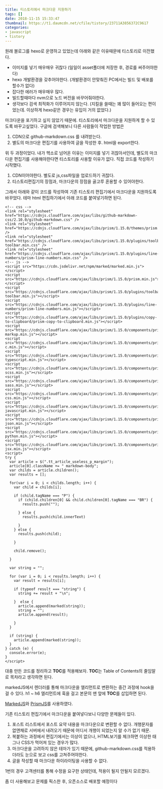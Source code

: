```yaml
---
title: 티스토리에서 마크다운 지원하기
tags: []
date: 2018-11-15 15:33:47
thumbnail: https://t1.daumcdn.net/cfile/tistory/23711A3856372C9617
categories:
- javascript
- tistory
---
```


원래 블로그를 hexo로 운영하고 있었는데 아래와 같은 이유때문에 티스토리로 이전했다.

<!-- more -->


* 이미지를 넣기 매우매우 귀찮다 (일일이 asset폴더에 저장한 후, 경로를 써주어야한다)
* hexo 개발환경을 갖추어야한다. (개발환경이 안맞춰진 PC에서는 빌드 및 배포를 할수가 없다)
* 잡다한 에러가 매우매우 많다.
* 빌드할때마다 nvm으로 노드 버전을 바꾸어줘야한다.
* 생각보다 검색 최적화가 이루어지지 않는다. (지킬을 쓸때는 꽤 많이 들어오는 편이었는데. 이상하게 hexo같은 경우는 유입이 거의 없었다.)


마크다운을 포기하고 싶지 않았기 때문에. 티스토리에서 마크다운을 지원하게 할 수 있도록 바꾸고싶었다. 구글에 검색해보니 다른 사람들이 작업한 방법은 

1. CDN으로 github-markdown.css 를 내려받는다.
2. 별도의 마크다운 편집기를 사용하여 글을 작성한 후. html을 export한다.

위 두 과정이었다.
내가 헥소로 넘어온 이유는 이미지를 넣기 귀찮아서인데, 별도의 마크다운 편집기를 사용해야한다면 티스토리를 사용할 이유가 없다. 직접 코드를 작성하기 시작했다. 

1. CDN이어야한다. 별도로 js,css파일을 업로드하기 귀찮다.
2. 티스토리편집기의 장점과, 마크다운의 장점을 골고루 혼용할 수 있어야한다.

그래서 아래와 같이 코드를 작성하여 기존 티스토리 편집기에서 마크다운을 지원하도록 바꾸었다.
테마 html 편집하기에서 아래 코드를 붙여넣기하면 된다.



```htmlmarkup
<!-- css -->
<link rel="stylesheet" href="https://cdnjs.cloudflare.com/ajax/libs/github-markdown-css/2.10.0/github-markdown.css" />
<link rel="stylesheet" href="https://cdnjs.cloudflare.com/ajax/libs/prism/1.15.0/themes/prism.min.css" />
<link rel="stylesheet" href="https://cdnjs.cloudflare.com/ajax/libs/prism/1.15.0/plugins/toolbar/prism-toolbar.min.css" />
<link rel="stylesheet" href="https://cdnjs.cloudflare.com/ajax/libs/prism/1.15.0/plugins/line-numbers/prism-line-numbers.min.css" />
<!-- js -->
<script src="https://cdn.jsdelivr.net/npm/marked/marked.min.js"></script>
<script src="https://cdnjs.cloudflare.com/ajax/libs/prism/1.15.0/prism.min.js"></script>
<script src="https://cdnjs.cloudflare.com/ajax/libs/prism/1.15.0/plugins/toolbar/prism-toolbar.min.js"></script>
<script src="https://cdnjs.cloudflare.com/ajax/libs/prism/1.15.0/plugins/line-numbers/prism-line-numbers.min.js"></script>
<script src="https://cdnjs.cloudflare.com/ajax/libs/prism/1.15.0/plugins/copy-to-clipboard/prism-copy-to-clipboard.min.js"></script>
<script src="https://cdnjs.cloudflare.com/ajax/libs/prism/1.15.0/components/prism-markup.min.js"></script>
<script src="https://cdnjs.cloudflare.com/ajax/libs/prism/1.15.0/components/prism-c.min.js"></script>
<script src="https://cdnjs.cloudflare.com/ajax/libs/prism/1.15.0/components/prism-typescript.min.js"></script>
<script src="https://cdnjs.cloudflare.com/ajax/libs/prism/1.15.0/components/prism-scss.min.js"></script>
<script src="https://cdnjs.cloudflare.com/ajax/libs/prism/1.15.0/components/prism-sass.min.js"></script>
<script src="https://cdnjs.cloudflare.com/ajax/libs/prism/1.15.0/components/prism-css.min.js"></script>
<script src="https://cdnjs.cloudflare.com/ajax/libs/prism/1.15.0/components/prism-javascript.min.js"></script>
<script src="https://cdnjs.cloudflare.com/ajax/libs/prism/1.15.0/components/prism-json.min.js"></script>
<script src="https://cdnjs.cloudflare.com/ajax/libs/prism/1.15.0/components/prism-python.min.js"></script>
<script src="https://cdnjs.cloudflare.com/ajax/libs/prism/1.15.0/components/prism-jsx.min.js"></script>
<script>
try {
  var article = $(".tt_article_useless_p_margin");
  article[0].className += " markdown-body";
  var childs = article.children();
  var results = [];

  for(var i = 0; i < childs.length; i++) {
    var child = childs[i];

    if (child.tagName === "P") {
      if (child.children[0] && child.children[0].tagName === "BR") {
        results.push("");

      } else {
        results.push(child.innerText)

      }
    } else {
      results.push(child);

    }

    child.remove();

  }

  var string = "";

  for (var i = 0; i < results.length; i++) {
    var result = results[i];

    if (typeof result === "string") {
      string += result + "\n";

    }  else {
      article.append(marked(string));
      string = "";
      article.append(result);

    }
  }

  if (string) {
    article.append(marked(string));
  }
} catch (e) {
  console.error(e);
}
</script>

```

대충 만든 코드를 정리하고 **TOC**를 적용해보자.
**TOC**는 Table of Contents의 줄임말로 목차라고 생각하면 된다.

markedJS에서 렌더러를 통해 마크다운을 엘리먼트로 변환하는 중간 과정에 hook을 걸 수 있다.
h1 ~ h6 엘리먼트에 훅을 걸고 본문의 맨 앞에 **TOC**를 삽입하면 된다.



[MarkedJS](https://github.com/markedjs/marked)와 [PrismJS](https://github.com/PrismJS/prism)를 사용하였다.


기존 티스토리 편집기에서 마크다운을 붙여넣다보니 다양한 문제들이 있다.


1. 포스트 리스트에서 포스트 요약 내용을 마크다운으로 변환할 수 없다. 개행문자를 없앤채로 서버에서 내려오기 때문에 어디서 개행이 되었는지 알 수가 없기 때문.
2. 복붙하는 과정에서 편집기에서는 이상이 없으나, HTML보기를 체크하면 이상한 태그나 CSS가 먹어져 있는 경우가 많다.
3. 마크다운을 고려하지 않은 테마가 있기 때문에, github-markdown.css를 적용하더라도 눈으로 보고 css를 고쳐주어야한다.
4. 글을 작성할 때 마크다운 하이라이팅을 사용할 수 없다.

1번의 경우 고객센터를 통해 수정을 요구한 상태인데, 적용이 될지 안될지 모르겠다.

좀 더 사용해보고 문제를 픽스한 후, 오픈소스로 배포할 예정이다

<!--stackedit_data:
eyJoaXN0b3J5IjpbLTIwMzA5Nzk0OTQsLTI1NTU4Nzk3NSwtMj
UwMDc1ODIwXX0=
-->